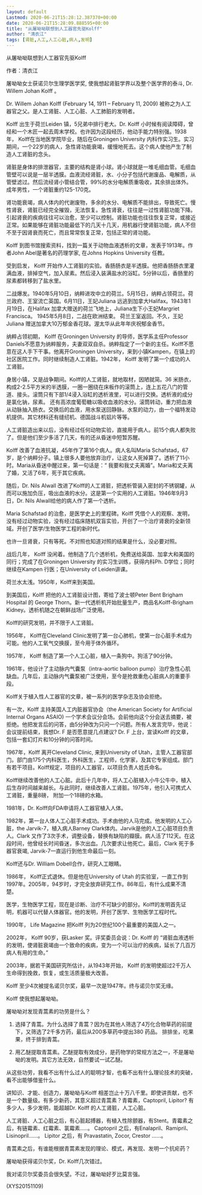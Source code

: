 ```yaml
---
layout: default
Lastmod: 2020-06-21T15:28:12.387370+00:00
date: 2020-06-21T15:28:09.888595+00:00
title: "从屠呦呦联想到人工器官先驱Kolff"
author: "清衣江"
tags: [肾脏,人工,人工心脏,病人,发明]
---
```


从屠呦呦联想到人工器官先驱Kolff

作者：清衣江

屠呦呦女士获诺贝尔生理学医学奖, 使我想起肾脏学界以及整个医学界的泰斗, Dr. Willem Johan Kolff 。

Dr. Willem Johan Kolff (February 14, 1911 – February 11, 2009) 被称之为人工器官之父。是人工肾脏、人工心脏、人工肺脏的发明者。

Kolff 出生于荷兰Leiden 镇，5兄弟中排行老大。Dr. Kolff 小时候有阅读障碍，曾经和一个木匠一起去周末学校。也许因为这段经历，他动手能力特别强。1938 年， Kolff在当地医学院毕业，随后在Groningen University 内科作实习生。实习期间，一个22岁的病人，急性肾功能衰竭，缓慢地死去。这个病人使他产生了制造人工肾脏的念头。

肾脏是身体的排泄器官，主要的结构是肾小球。肾小球就是一堆毛细血管。毛细血管壁可以说是一层半透膜。血液流经肾脏，水、小分子包括代谢废品、电解质，从管壁滤过。然后流经肾小管结合管，99%的水分电解质重吸收，其余排出体外。成年男性，一个肾脏重约125-170克。

肾功能衰竭，病人体内的代谢废物，多余的水分、电解质不能排出，导致死亡。慢性肾衰，肾脏已经完全摧毁，无法恢复。急性肾衰，往往是一过性肾脏功能下降。引起肾衰的疾病往往可以治愈，至少可以控制。肾脏功能也往往恢复正常，或接近正常。如果能够在肾脏功能最低下的几天十几天，用机器行使肾脏功能，病人不但不至于因肾衰而死亡，而且常常恢复正常，包括正常的肾功能。

Kolff 到图书馆搜索资料，找到一篇关于动物血液透析的文章，发表于1913年。作者John Abel是著名的药理学家, 在Johns Hopkins University 任教。

受到启发， Kolff 开始作人工肾脏的实验。香肠肠衣是半透膜。他把香肠肠衣里灌满血液，排掉空气，加入尿素。然后浸入装满盐水的浴缸。5分钟以后，香肠里的尿素都转移到了盐水里。

二战爆发。1940年5月10日，纳粹进攻中立的荷兰。5月15日，纳粹占领荷兰。荷兰政府、王室流亡英国。6月11日，王妃Juliana 远逃到加拿大Halifax。1943年1月19日，在Halifax 加拿大赠送的荷兰飞地上，Juliana生下小王妃Margriet Francisca。 1945年5月8日，二战在欧洲结束。 荷兰王室返回。不久，王妃Juliana 赠送加拿大10万郁金香花球。渥太华从此年年庆祝郁金香节。

纳粹占领初期， Kolff 在Groningen University 的导师，医学系主任Professor Daniels不愿意为纳粹服务，夫妻双双自杀。纳粹指定了一个新的主任。Kolff不愿意在这人手下干事。他离开Groningen University，来到小镇Kampen，在镇上的社区医院工作。同时继续制造人工肾脏。1942年， Kolff 发明了第一个成功的人工肾脏。

身居小镇，又是战争期间。Kolff的人工肾脏，就地取材，因陋就简。36 米肠衣，构成2-2.5平方米的半透膜，一圈一圈绕在床板作的滚筒上，连上五花八门的管道、接头。滚筒只有下部1/4浸入浴缸的透析液里，可以进行交换。透析液的成分是氯化钠，尿素。 还有高浓度葡萄糖以吸收血液的水分。滚筒转动，重力把血液从动脉抽入肠衣。交换后的血液，用水泵送回静脉。水泵的动力，由一个福特发动机提供。其它材料还有缝纫机、德国战斗机铝片等等。

人工肾脏造出来以后，没有经过任何动物实验，直接用于病人。前15个病人都失败了。但是他们至少多活了几天，有的还从昏迷中短暂苏醒。

Kolff 改善了血液抗凝，45年作了第16个病人。病人名叫Maria Schafstad，67岁，是个纳粹分子。镇上很多人要他放弃治疗，让这女人死掉算了。透析了11小时。Maria从昏迷中醒过来，第一句话是：“ 我要和我丈夫离婚”。Maria和丈夫离了婚，又活了6年，死于其它疾病。

随后，Dr. Nils Alwall 改进了Kolff的人工肾脏，把透析管装入密封的不锈钢罐，从而可以施加负压，吸出血液的水分。这是第一个实用的人工肾脏。1946年9月3日，Dr. Nils Alwall给他的病人作了第一个透析。

Maria Schafstad 的治愈，是医学史上的里程碑。Kolff 凭借个人的观察、发明，没有经过动物实验，没有经过临床随机双盲实验，开创了一个治疗肾衰的全新领域。开创了医学/生物医学工程的新时代。

也许一旦肾衰，只有等死。不对照也知道对照的结果是什么，没必要对照。

战后几年， Kolff 没闲着。他制造了几个透析机，免费送给英国、加拿大和美国的同行；完成了在Groningen University 的实习生训练，获得内科Ph. D学位；同时继续在Kampen 行医；在University of Leiden讲课。

荷兰水太浅。1950年，Kolff来到美国。

到美国后，Kolff 把他的人工肾脏设计图，寄给了波士顿Peter Bent Brigham Hospital 的 George Thorn。新一代透析机开始批量生产，商品名Kolff-Brigham Kidney。透析机随之在朝鲜战场广泛使用。

Kolff的研究发明，并不限于人工肾脏。

1956年， Kolff在Cleveland Clinic发明了第一台心肺机，使第一台心脏手术成为可能。他的人工氧气交换膜，至今用于体外循环。

1957年， Kolff 制造了第一个人工心脏，植入一条狗中。狗活了90分钟。

1961年，他设计了主动脉内气囊泵（intra-aortic balloon pump）治疗急性心肌缺血。几年后，主动脉内气囊泵被广泛使用，至今是抢救重危心脏病人的重要手段。

Kolff关于植入性人工器官的文章，被一系列的医学杂志及协会拒绝。

有一次，Kolff 主持美国人工内脏器官协会（the American Society for Artificial Internal Organs ASAIO) 一个学术会议分会场。会前他向这个分会送去摘要，被拒绝。他把发言后的问答，由5分钟改为只问一个问题。所有人发言完毕，他说：会议提前结束，我想Dr. F 是否愿意提几点建议? Dr. F 上台，宣读Kolff 的文章，包括一套幻灯片和10分钟的问答时间。

1967年，Kolff 离开Cleveland Clinic, 来到University of Utah，主管人工器官部门。部门由175个内科医生，外科医生，工程师，化学家，及其它专家组成。部门有若干项目。Kolff规定，项目的人工器官，以项目负责人姓氏命名。

Kolff继续改善他的人工心脏。此后十几年中，将人工心脏植入小牛公牛中，植入后生存时间越来越长。与此同时，继续改善人工肾脏。1975年，他引入可携式人工肾脏，重量8磅， 附加一个18磅的水箱。

1981年，Dr. Kolff向FDA申请将人工器官植入人体。

1982年，第一台人体人工心脏手术成功。手术由他的人马完成。他发明的人工心脏，the Jarvik-7，植入病人Barney Clark体内。Jarvik是他的人工心脏项目负责人。Clark 又作了3次手术，调整设备，替换有缺陷的瓣膜。病人活了112天。在这段时间，他曾经长时间昏迷，多次出血。几次要求让他死亡。最后，Clark 死于多器官衰竭, Jarvik-7一直运行到他生命最后一刻。

Kolff还与Dr. William Dobell合作，研究人工眼睛。

1986年， Kolff正式退休。但是他在University of Utah 的实验室，一直工作到1997年。2005年，94岁时，才完全放弃研究工作。86年后，有什么成果不清楚。

医学，生物医学工程，现在是诊断、治疗不可缺少的部分。Kolff的发明首先证明，机器可以代替人体器官。他的发明，开创了医学、生物医学工程时代。

1990年， Life Magazine 把Kolff 列为20世纪100个最重要的美国人之一。

2002年， Kolff 90岁，获Lasker 奖。评奖委员会说：Dr. Kolff 的 “肾脏血液透析的发明，使肾脏衰竭由一个致命的疾病，变为一个可以治疗的疾病，延长了几百万病人有用的生命。”

2003年，据若干美国研究所估计，从1943年开始， Kolff 的发明使超过2千万人生命得到挽救，恢复，或生活质量极大改善。

Kolff 至少4次被提名诺贝尔奖，最早一次是1947年。终与诺贝尔奖无缘。

Kolff 使我想起屠呦呦。

屠呦呦对发现青蒿素的功劳是什么？

1. 选择了青蒿。为什么选择了青蒿？因为在其他人筛选了4万化合物草药的前提下，又筛选了2千多方药，最后从200多草药中提出380 药品。 排排坐，吃果果，终于排到青蒿。

2. 用乙醚提取青蒿素。乙醚提取有效成分，是药物学的常规方法之一，不是屠呦呦的发明。其它方法无效，自然要试一试乙醚。

从这些功劳，我看不出有什么过人的聪明才智，也看不出有什么理论技术的突破，看不出能够借鉴什么。

讲知识、才能、创造力，屠呦呦与Kolff 相差岂止十万八千里。即使讲贡献，也不是一个数量级。有多少新药，其意义超过青蒿素？青霉素，Captopril, Lipitor? 有多少人，多少发明，能超越Dr. Kolff 的人工肾脏，人工心脏。

人工肾脏、人工心脏之后，有心脏起搏器，有植入性除颤器，有Stent。青霉素之后，有链霉素、红霉素、氯霉素…..。 Captopril 之后，有Enalapril、Ramipril、Lisinopril……。 Lipitor 之后，有 Pravastatin, Zocor, Crestor ……。

青蒿素之后，有谁能根据青蒿素发现的理论、模式，再发现、发明一个抗疟药？

屠呦呦获得诺贝尔奖，Dr. Kolff几次错过。

我对诺贝尔奖委员会很失望。不过，屠呦呦好歹比莫言强。

(XYS20151109)

